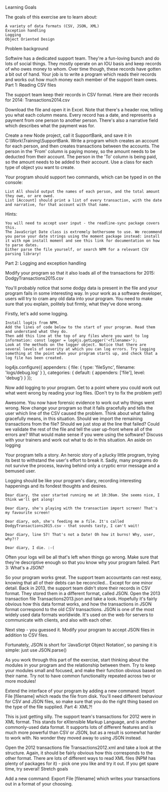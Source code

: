 Learning Goals

The goals of this exercise are to learn about:

    A variety of data formats (CSV, JSON, XML)
    Exception handling
    Logging
    Object Oriented Design

Problem background

Softwire has a dedicated support team. They're a fun-loving bunch and do lots of social things. They mostly operate on an IOU basis and keep records of who owes money to whom. Over time though, these records have gotten a bit out of hand. Your job is to write a program which reads their records and works out how much money each member of the support team owes.
Part 1: Reading CSV files

The support team keep their records in CSV format. Here are their records for 2014: Transactions2014.csv

Download the file and open it in Excel. Note that there's a header row, telling you what each column means. Every record has a date, and represents a payment from one person to another person. There's also a narrative field which describes what the payment was for.

Create a new Node project, call it SupportBank, and save it in C:\Work\Training\SupportBank. Write a program which creates an account for each person, and then creates transactions between the accounts. The person in the 'From' column is paying money, so the amount needs to be deducted from their account. The person in the 'To' column is being paid, so the amount needs to be added to their account. Use a class for each type of object you want to create.

Your program should support two commands, which can be typed in on the console:

    List All should output the names of each person, and the total amount they owe, or are owed.
    List [Account] should print a list of every transaction, with the date and narrative, for that account with that name.

Hints:

    You will need to accept user input - the readline-sync package covers this.
    The JavaScript Date class is extremely bothersome to use. We recommend you parse your date strings using the moment package instead: install it with npm install moment and see this link for documentation on how to parse dates.
    Either parse the file yourself, or search NPM for a relevant CSV parsing library!

Part 2: Logging and exception handling

Modify your program so that it also loads all of the transactions for 2015: DodgyTransactions2015.csv

You'll probably notice that some dodgy data is present in the file and your program fails in some interesting way. In your work as a software developer, users will try to cram any old data into your program. You need to make sure that you explain, politely but firmly, what they've done wrong.

Firstly, let's add some logging.

    Install log4js from NPM.
    Add the lines of code below to the start of your program. Read them and understand what they do.
    Then add this line at the top of any files where you want to log information: const logger = log4js.getLogger('<filename>');
    Look at the methods on the logger object. Notice that there are several levels of severity at which you can log errors. Try logging something at the point when your program starts up, and check that a log file has been created.

log4js.configure({
    appenders: {
        file: { type: 'fileSync', filename: 'logs/debug.log' }
    },
    categories: {
        default: { appenders: ['file'], level: 'debug'}
    }
});

Now add logging to your program. Get to a point where you could work out what went wrong by reading your log files. (Don't try to fix the problem yet!)

Awesome. You now have forensic evidence to work out why things went wrong. Now change your program so that it fails gracefully and tells the user which line of the CSV caused the problem. Think about what failing gracefully means, in this situation. Should we import the remaining transactions from the file? Should we just stop at the line that failed? Could we validate the rest of the file and tell the user up-front where all of the errors are? What would make sense if you were using the software? Discuss with your trainers and work out what to do in this situation.
An aside on logging

Your program tells a story. An heroic story of a plucky little program, trying its best to withstand the user's effort to break it. Sadly, many programs do not survive the process, leaving behind only a cryptic error message and a bemused user.

Logging should be like your program's diary, recording interesting happenings and its fondest thoughts and desires.

    Dear diary, the user started running me at 10:30am. She seems nice, I think we'll get along!

    Dear diary, she's playing with the transaction import screen! That's my favourite screen!

    Dear diary, ooh, she's feeding me a file. It's called DodgyTransactions2015.csv - that sounds tasty, I can't wait!

    Dear diary, line 57! That's not a Date! Oh how it burns! Why, user, why?!?

    Dear diary, I die. :-(

Often your logs will be all that's left when things go wrong. Make sure that they're descriptive enough so that you know why your program failed.
Part 3: What's a JSON?

So your program works great. The support team accountants can rest easy, knowing that all of their debts can be reconciled... Except for one minor detail. Back in 2013, the support team didn't store their records in CSV format. They stored them in a different format, called JSON. Open the 2013 transaction file Transactions2013.json and take a look. Hopefully it's fairly obvious how this data format works, and how the transactions in JSON format correspond to the old CSV transactions. JSON is one of the most widely used data formats worldwide. It's used on the web for servers to communicate with clients, and also with each other.

Next step - you guessed it. Modify your program to accept JSON files in addition to CSV files.

Fortunately, JSON is short for 'JavaScript Object Notation', so parsing it is simple: just use JSON.parse()

As you work through this part of the exercise, start thinking about the modules in your program and the relationship between them. Try to keep your modules small and focused, and make their function obvious based on their name. Try not to have common functionality repeated across two or more modules!

Extend the interface of your program by adding a new command: Import File [filename] which reads the file from disk. You'll need different behaviour for CSV and JSON files, so make sure that you do the right thing based on the type of the file supplied.
Part 4: XML?!

This is just getting silly. The support team's transactions for 2012 were in XML format. This stands for eXtensible Markup Language, and is another commonly-used data format. It supports lots of different features and is much more powerful than CSV or JSON, but as a result is somewhat harder to work with. No wonder they moved away to using JSON instead.

Open the 2012 transactions file Transactions2012.xml and take a look at the structure. Again, it should be fairly obvious how this corresponds to the other format. There are lots of different ways to read XML files (NPM has plenty of packages for it) - pick one you like and try it out. If you get spare time, try several!
Stretch goals

Add a new command: Export File [filename] which writes your transactions out in a format of your choosing.
